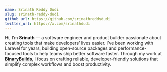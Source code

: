 ```yaml
---
name: Srinath Reddy Dudi
slug: srinath-reddy-dudi
github_url: https://github.com/srinathreddydudi
twitter_url: https://x.com/srinathdudi
---
```

Hi, I’m **Srinath** — a software engineer and product builder passionate about creating tools that make developers’ lives easier. 
I’ve been working with Laravel for years, building open-source packages and performance-focused tools to help teams 
ship better software faster. Through my work at **[BinaryBuilds](https://github.com/binarybuilds/)**, I focus on 
crafting reliable, developer-friendly solutions that simplify complex workflows and boost productivity.
